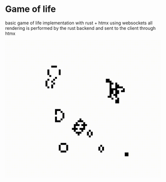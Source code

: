 # Game of life

basic game of life implementation with rust + htmx using websockets
all rendering is performed by the rust backend and sent to the client through htmx

![](https://github.com/sebapusch/game-of-life/blob/main/static/gameoflife.gif)
